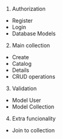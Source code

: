 1. Authorization
 * Register
 * Login
 * Database Models

2. Main collection
 * Create
 * Catalog
 * Details
 * CRUD operations

3. Validation
 * Model User
 * Model Collection

4. Extra funcionality
 * Join to collection